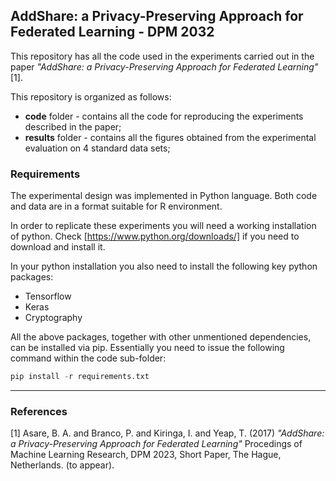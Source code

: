 ## AddShare: a Privacy-Preserving Approach for Federated Learning - DPM 2032

This repository has all the code used in the experiments carried out in the paper *"AddShare: a Privacy-Preserving Approach for Federated Learning"* [1].


This repository is organized as follows:

* **code** folder - contains all the code for reproducing the experiments described in the paper;
* **results** folder - contains all the figures obtained from the experimental evaluation on 4 standard data sets;


### Requirements

The experimental design was implemented in Python language. Both code and data are in a format suitable for R environment.

In order to replicate these experiments you will need a working installation
  of python. Check [https://www.python.org/downloads/]  if you need to download and install it.

In your python installation you also need to install the following key python packages:

  - Tensorflow
  - Keras
  - Cryptography


  All the above packages, together with other unmentioned dependencies, can be installed via pip. Essentially you need to issue the following command within the code sub-folder:

```r
pip install -r requirements.txt
```

*****

### References
[1] Asare, B. A. and Branco, P. and Kiringa, I. and Yeap, T. (2017) *"AddShare: a Privacy-Preserving Approach for Federated Learning"*  Procedings of Machine Learning Research, DPM 2023, Short Paper, The Hague, Netherlands. (to appear).